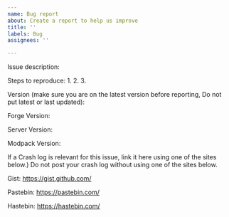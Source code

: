```yaml
---
name: Bug report
about: Create a report to help us improve
title: ''
labels: Bug
assignees: ''

---
```


Issue description:

 

 
Steps to reproduce:
1.
2.
3.

 
Version (make sure you are on the latest version before reporting, Do not put latest or last updated):

Forge Version:

Server Version:

Modpack Version:

 
If a  Crash log is relevant for this issue, link it here using one of the sites below.)
Do not post your crash log without using one of the sites below.

 

Gist: https://gist.github.com/

Pastebin: https://pastebin.com/

Hastebin: https://hastebin.com/
